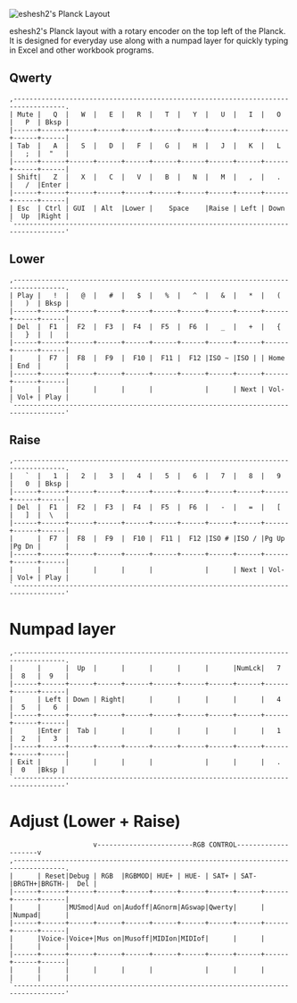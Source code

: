 ![eshesh2's Planck Layout](https://i.imgur.com/eVgHH6k.png)

eshesh2's Planck layout with a rotary encoder on the top left of the Planck. It is designed for everyday use along with a numpad layer for quickly typing in Excel and other workbook programs.

## Qwerty

    ,-----------------------------------------------------------------------------------.
    | Mute |   Q  |   W  |   E  |   R  |   T  |   Y  |   U  |   I  |   O  |   P  | Bksp |
    |------+------+------+------+------+------+------+------+------+------+------+------|
    | Tab  |   A  |   S  |   D  |   F  |   G  |   H  |   J  |   K  |   L  |   ;  |  "   |
    |------+------+------+------+------+------+------+------+------+------+------+------|
    | Shift|   Z  |   X  |   C  |   V  |   B  |   N  |   M  |   ,  |   .  |   /  |Enter |
    |------+------+------+------+------+------+------+------+------+------+------+------|
    | Esc  | Ctrl | GUI  | Alt  |Lower |    Space    |Raise | Left | Down |  Up  |Right |
    `-----------------------------------------------------------------------------------'

## Lower

    ,-----------------------------------------------------------------------------------.
    | Play |   !  |   @  |   #  |   $  |   %  |   ^  |   &  |   *  |   (  |   )  | Bksp |
    |------+------+------+------+------+------+------+------+------+------+------+------|
    | Del  |  F1  |  F2  |  F3  |  F4  |  F5  |  F6  |   _  |   +  |   {  |   }  |  |   |
    |------+------+------+------+------+------+------+------+------+------+------+------|
    |      |  F7  |  F8  |  F9  |  F10 |  F11 |  F12 |ISO ~ |ISO | | Home | End  |      |
    |------+------+------+------+------+------+------+------+------+------+------+------|
    |      |      |      |      |      |             |      | Next | Vol- | Vol+ | Play |
    `-----------------------------------------------------------------------------------'

## Raise

    ,-----------------------------------------------------------------------------------.
    |   `  |   1  |   2  |   3  |   4  |   5  |   6  |   7  |   8  |   9  |   0  | Bksp |
    |------+------+------+------+------+------+------+------+------+------+------+------|
    | Del  |  F1  |  F2  |  F3  |  F4  |  F5  |  F6  |   -  |   =  |   [  |   ]  |  \   |
    |------+------+------+------+------+------+------+------+------+------+------+------|
    |      |  F7  |  F8  |  F9  |  F10 |  F11 |  F12 |ISO # |ISO / |Pg Up |Pg Dn |      |
    |------+------+------+------+------+------+------+------+------+------+------+------|
    |      |      |      |      |      |             |      | Next | Vol- | Vol+ | Play |
    `-----------------------------------------------------------------------------------'

# Numpad layer

    ,-----------------------------------------------------------------------------------.
    |      |      |  Up  |      |      |      |      |      |NumLck|   7  |  8   |  9   |
    |------+------+------+------+------+------+------+------+------+------+------+------|
    |      | Left | Down | Right|      |      |      |      |      |   4  |  5   |   6  |
    |------+------+------+------+------+------+------+------+------+------+------+------|
    |      |Enter |  Tab |      |      |      |      |      |      |   1  |  2   |   3  |
    |------+------+------+------+------+------+------+------+------+------+------+------|
    | Exit |      |      |      |      |             |      |      |   .  |  0   |Bksp |
    `-----------------------------------------------------------------------------------'

# Adjust (Lower + Raise)

                         v------------------------RGB CONTROL--------------------v
    ,-----------------------------------------------------------------------------------.
    |      | Reset|Debug | RGB  |RGBMOD| HUE+ | HUE- | SAT+ | SAT- |BRGTH+|BRGTH-|  Del |
    |------+------+------+------+------+------+------+------+------+------+------+------|
    |      |      |MUSmod|Aud on|Audoff|AGnorm|AGswap|Qwerty|      |      |Numpad|      |
    |------+------+------+------+------+------+------+------+------+------+------+------|
    |      |Voice-|Voice+|Mus on|Musoff|MIDIon|MIDIof|      |      |      |      |      |
    |------+------+------+------+------+------+------+------+------+------+------+------|
    |      |      |      |      |      |             |      |      |      |      |      |
    `-----------------------------------------------------------------------------------'
